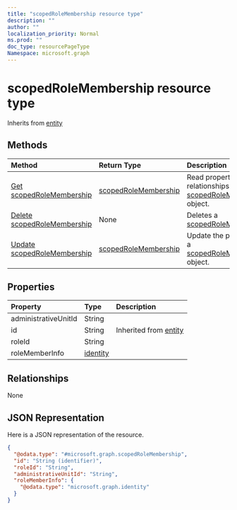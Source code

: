 ```yaml
---
title: "scopedRoleMembership resource type"
description: ""
author: ""
localization_priority: Normal
ms.prod: ""
doc_type: resourcePageType
Namespace: microsoft.graph
---
```



# scopedRoleMembership resource type




Inherits from [entity](../resources/entity.md)

## Methods
|Method|Return Type|Description|
|:---|:---|:---|
|[Get scopedRoleMembership](../api/scopedrolemembership-get.md)|[scopedRoleMembership](../resources/scopedRoleMembership.md)|Read properties and relationships of the [scopedRoleMembership](../resources/scopedrolemembership.md) object.|
|[Delete scopedRoleMembership](../api/scopedrolemembership-delete.md)|None|Deletes a [scopedRoleMembership](../resources/scopedrolemembership.md).|
|[Update scopedRoleMembership](../api/scopedrolemembership-update.md)|[scopedRoleMembership](../resources/scopedRoleMembership.md)|Update the properties of a [scopedRoleMembership](../resources/scopedrolemembership.md) object.|

## Properties
|Property|Type|Description|
|:---|:---|:---|
|administrativeUnitId|String||
|id|String| Inherited from [entity](../resources/entity.md)|
|roleId|String||
|roleMemberInfo|[identity](../resources/identity.md)||

## Relationships
None

## JSON Representation
Here is a JSON representation of the resource.
<!-- {
  "blockType": "resource",
  "keyProperty": "id",
  "@odata.type": "microsoft.graph.scopedRoleMembership",
  "baseType": "microsoft.graph.entity",
  "openType": false
}
-->
``` json
{
  "@odata.type": "#microsoft.graph.scopedRoleMembership",
  "id": "String (identifier)",
  "roleId": "String",
  "administrativeUnitId": "String",
  "roleMemberInfo": {
    "@odata.type": "microsoft.graph.identity"
  }
}
```

